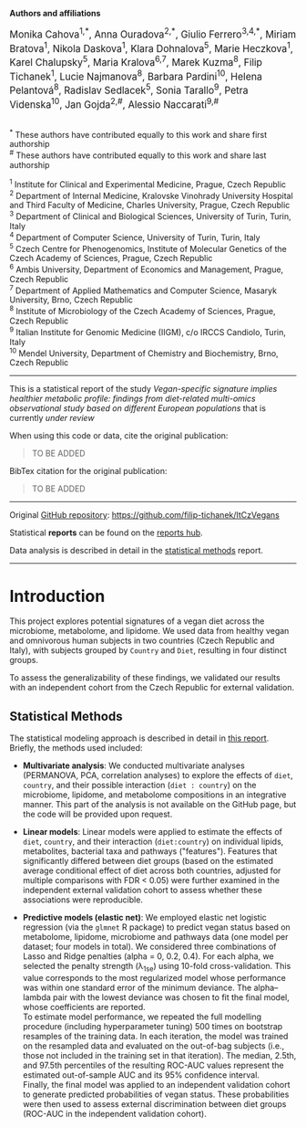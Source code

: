 **Authors and affiliations**

<div style="font-size: larger;">
Monika Cahova<sup>1,*</sup>, Anna Ouradova<sup>2,*</sup>, Giulio Ferrero<sup>3,4,*</sup>, Miriam Bratova<sup>1</sup>, Nikola Daskova<sup>1</sup>, Klara Dohnalova<sup>5</sup>, Marie Heczkova<sup>1</sup>, Karel Chalupsky<sup>5</sup>, Maria Kralova<sup>6,7</sup>, Marek Kuzma<sup>8</sup>, Filip Tichanek<sup>1</sup>, Lucie Najmanova<sup>8</sup>, Barbara Pardini<sup>10</sup>, Helena Pelantová<sup>8</sup>, Radislav Sedlacek<sup>5</sup>, Sonia Tarallo<sup>9</sup>, Petra Videnska<sup>10</sup>, Jan Gojda<sup>2,#</sup>, Alessio Naccarati<sup>9,#</sup>
</div>

<br>

<sup>*</sup> These authors have contributed equally to this work and share first authorship   
<sup>#</sup> These authors have contributed equally to this work and share last authorship   

<sup>1</sup> Institute for Clinical and Experimental Medicine, Prague, Czech Republic     
<sup>2</sup> Department of Internal Medicine, Kralovske Vinohrady University Hospital and Third Faculty of Medicine, Charles University, Prague, Czech Republic   
<sup>3</sup> Department of Clinical and Biological Sciences, University of Turin, Turin, Italy      
<sup>4</sup> Department of Computer Science, University of Turin, Turin, Italy   
<sup>5</sup> Czech Centre for Phenogenomics, Institute of Molecular Genetics of the Czech Academy of Sciences, Prague, Czech Republic   
<sup>6</sup> Ambis University, Department of Economics and Management, Prague, Czech Republic   
<sup>7</sup> Department of Applied Mathematics and Computer Science, Masaryk University, Brno, Czech Republic   
<sup>8</sup> Institute of Microbiology of the Czech Academy of Sciences, Prague, Czech Republic        
<sup>9</sup> Italian Institute for Genomic Medicine (IIGM), c/o IRCCS Candiolo, Turin, Italy   
<sup>10</sup> Mendel University, Department of Chemistry and Biochemistry, Brno, Czech Republic

---------------------------------------------------------------------------------------------------

This is a statistical report of the study *Vegan-specific signature implies healthier metabolic profile: findings from diet-related multi-omics observational study based on different European populations* that is currently *under review*

When using this code or data, cite the original publication:

> TO BE ADDED

BibTex citation for the original publication:

> TO BE ADDED

---------------------------------------------------------------------------------------------------

Original [GitHub repository](https://github.com/filip-tichanek/ItCzVegans): https://github.com/filip-tichanek/ItCzVegans

Statistical **reports** can be found on the [reports hub](https://filip-tichanek.github.io/ItCzVegans/).

Data analysis is described in detail in the [statistical methods](https://filip-tichanek.github.io/ItCzVegans/html_reports/478_code04_methods.html) report.

----------------------------------------------------------------------------------------------------

# Introduction

This project explores potential signatures of a vegan diet across the microbiome, metabolome, and lipidome. We used data from healthy vegan and omnivorous human subjects in two countries (Czech Republic and Italy), with subjects grouped by `Country` and `Diet`, resulting in four distinct groups.

To assess the generalizability of these findings, we validated our results with an independent cohort from the Czech Republic for external validation.


## Statistical Methods

The statistical modeling approach is described in detail in [this report](https://filip-tichanek.github.io/ItCzVegans/html_reports/478_code04_methods.html). Briefly, the methods used included:

- **Multivariate analysis**: We conducted multivariate analyses (PERMANOVA, PCA, correlation analyses) to explore the effects of `diet`, `country`, and their possible interaction (`diet : country`) on the microbiome, lipidome, and metabolome compositions in an integrative manner. This part of the analysis is not available on the GitHub page, but the code will be provided upon request.

- **Linear models**: Linear models were applied to estimate the effects of `diet`, `country`, and their interaction (`diet:country`) on individual lipids, metabolites, bacterial taxa and pathways ("features"). Features that significantly differed between diet groups (based on the estimated average conditional effect of diet across both countries, adjusted for multiple comparisons with FDR < 0.05) were further examined in the independent external validation cohort to assess whether these associations were reproducible.

- **Predictive models (elastic net)**:  We employed elastic net logistic regression (via the `glmnet` R package) to predict vegan status based on metabolome, lipidome, microbiome and pathways data (one model per dataset; four models in total). We considered three combinations of Lasso and Ridge penalties (alpha = 0, 0.2, 0.4). For each alpha, we selected the penalty strength (λ<sub>1se</sub>) using 10-fold cross-validation. This value corresponds to the most regularized model whose performance was within one standard error of the minimum deviance. The alpha–lambda pair with the lowest deviance was chosen to fit the final model, whose coefficients are reported.   
To estimate model performance, we repeated the full modelling procedure (including hyperparameter tuning) 500 times on bootstrap resamples of the training data. In each iteration, the model was trained on the resampled data and evaluated on the out-of-bag subjects (i.e., those not included in the training set in that iteration). The median, 2.5th, and 97.5th percentiles of the resulting ROC-AUC values represent the estimated out-of-sample AUC and its 95% confidence interval.   
Finally, the final model was applied to an independent validation cohort to generate predicted probabilities of vegan status. These probabilities were then used to assess external discrimination between diet groups (ROC-AUC in the independent validation cohort).
